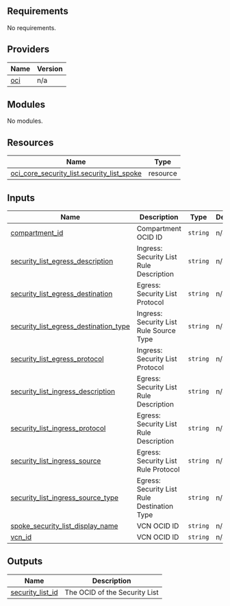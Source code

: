 <!-- BEGIN_TF_DOCS -->
## Requirements

No requirements.

## Providers

| Name | Version |
|------|---------|
| <a name="provider_oci"></a> [oci](#provider\_oci) | n/a |

## Modules

No modules.

## Resources

| Name | Type |
|------|------|
| [oci_core_security_list.security_list_spoke](https://registry.terraform.io/providers/oracle/oci/latest/docs/resources/core_security_list) | resource |

## Inputs

| Name | Description | Type | Default | Required |
|------|-------------|------|---------|:--------:|
| <a name="input_compartment_id"></a> [compartment\_id](#input\_compartment\_id) | Compartment OCID ID | `string` | n/a | yes |
| <a name="input_security_list_egress_description"></a> [security\_list\_egress\_description](#input\_security\_list\_egress\_description) | Ingress: Security List Rule Description | `string` | n/a | yes |
| <a name="input_security_list_egress_destination"></a> [security\_list\_egress\_destination](#input\_security\_list\_egress\_destination) | Egress: Security List Protocol | `string` | n/a | yes |
| <a name="input_security_list_egress_destination_type"></a> [security\_list\_egress\_destination\_type](#input\_security\_list\_egress\_destination\_type) | Ingress: Security List Rule Source Type | `string` | n/a | yes |
| <a name="input_security_list_egress_protocol"></a> [security\_list\_egress\_protocol](#input\_security\_list\_egress\_protocol) | Ingress: Security List Protocol | `string` | n/a | yes |
| <a name="input_security_list_ingress_description"></a> [security\_list\_ingress\_description](#input\_security\_list\_ingress\_description) | Egress: Security List Rule Description | `string` | n/a | yes |
| <a name="input_security_list_ingress_protocol"></a> [security\_list\_ingress\_protocol](#input\_security\_list\_ingress\_protocol) | Egress: Security List Rule Description | `string` | n/a | yes |
| <a name="input_security_list_ingress_source"></a> [security\_list\_ingress\_source](#input\_security\_list\_ingress\_source) | Egress: Security List Rule Protocol | `string` | n/a | yes |
| <a name="input_security_list_ingress_source_type"></a> [security\_list\_ingress\_source\_type](#input\_security\_list\_ingress\_source\_type) | Egress: Security List Rule Destination Type | `string` | n/a | yes |
| <a name="input_spoke_security_list_display_name"></a> [spoke\_security\_list\_display\_name](#input\_spoke\_security\_list\_display\_name) | VCN OCID ID | `string` | n/a | yes |
| <a name="input_vcn_id"></a> [vcn\_id](#input\_vcn\_id) | VCN OCID ID | `string` | n/a | yes |

## Outputs

| Name | Description |
|------|-------------|
| <a name="output_security_list_id"></a> [security\_list\_id](#output\_security\_list\_id) | The OCID of the Security List |
<!-- END_TF_DOCS -->    
